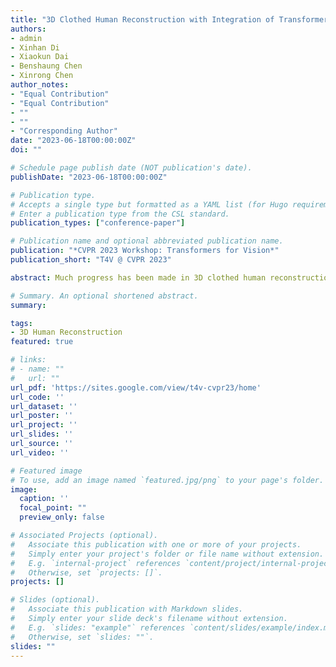 ```yaml
---
title: "3D Clothed Human Reconstruction with Integration of Transformer and CNN"
authors:
- admin
- Xinhan Di
- Xiaokun Dai
- Benshaung Chen
- Xinrong Chen
author_notes:
- "Equal Contribution"
- "Equal Contribution"
- ""
- ""
- "Corresponding Author"
date: "2023-06-18T00:00:00Z"
doi: ""

# Schedule page publish date (NOT publication's date).
publishDate: "2023-06-18T00:00:00Z"

# Publication type.
# Accepts a single type but formatted as a YAML list (for Hugo requirements).
# Enter a publication type from the CSL standard.
publication_types: ["conference-paper"]

# Publication name and optional abbreviated publication name.
publication: "*CVPR 2023 Workshop: Transformers for Vision*"
publication_short: "T4V @ CVPR 2023"

abstract: Much progress has been made in 3D clothed human reconstruction from in-the-wild images. However, for body with challenged poses and occlusion of the clothes, the past methods reconstruct worn clothes based on representation of clothes latent code from convolution. Therefore, in order to fill the breakage of these clothes, we propose adaptive integration of convolution and transformer for the representation of the clothes, as convolution can strength inductive bias while self-attention has the ability to gather information from large context field. Compared with the state-of-the-art models on the MSCOCO and 3DPW datasets, our work produces more accurate and corresponding results that reconstructs intact clothes for ill-pose situations.

# Summary. An optional shortened abstract.
summary: 

tags:
- 3D Human Reconstruction
featured: true

# links:
# - name: ""
#   url: ""
url_pdf: 'https://sites.google.com/view/t4v-cvpr23/home'
url_code: ''
url_dataset: ''
url_poster: ''
url_project: ''
url_slides: ''
url_source: ''
url_video: ''

# Featured image
# To use, add an image named `featured.jpg/png` to your page's folder. 
image:
  caption: ''
  focal_point: ""
  preview_only: false

# Associated Projects (optional).
#   Associate this publication with one or more of your projects.
#   Simply enter your project's folder or file name without extension.
#   E.g. `internal-project` references `content/project/internal-project/index.md`.
#   Otherwise, set `projects: []`.
projects: []

# Slides (optional).
#   Associate this publication with Markdown slides.
#   Simply enter your slide deck's filename without extension.
#   E.g. `slides: "example"` references `content/slides/example/index.md`.
#   Otherwise, set `slides: ""`.
slides: ""
---
```


